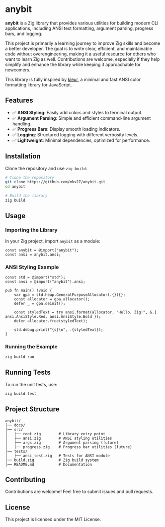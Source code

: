 # anybit

**anybit** is a Zig library that provides various utilities for building modern CLI applications, including ANSI text formatting, argument parsing, progress bars, and logging.

This project is primarily a learning journey to improve Zig skills and become a better developer. The goal is to write clear, efficient, and maintainable code without overengineering, making it a useful resource for others who want to learn Zig as well. Contributions are welcome, especially if they help simplify and enhance the library while keeping it approachable for newcomers.

This library is fully inspired by [kleur](https://github.com/lukeed/kleur), a minimal and fast ANSI color formatting library for JavaScript.

## Features
- ✅ **ANSI Styling**: Easily add colors and styles to terminal output.
- ✅ **Argument Parsing**: Simple and efficient command-line argument handling.
- ✅ **Progress Bars**: Display smooth loading indicators.
- ✅ **Logging**: Structured logging with different verbosity levels.
- ✅ **Lightweight**: Minimal dependencies, optimized for performance.

## Installation

Clone the repository and use `zig build`:

```sh
# Clone the repository
git clone https://github.com/mkv27/anybit.git
cd anybit

# Build the library
zig build
```

## Usage

### Importing the Library

In your Zig project, import `anybit` as a module:

```zig
const anybit = @import("anybit");
const ansi = anybit.ansi;
```

### ANSI Styling Example

```zig
const std = @import("std");
const ansi = @import("anybit").ansi;

pub fn main() !void {
    var gpa = std.heap.GeneralPurposeAllocator(.{}){};
    const allocator = gpa.allocator();
    defer _ = gpa.deinit();

    const styledText = try ansi.format(allocator, "Hello, Zig!", &.{ ansi.AnsiStyle.Red, ansi.AnsiStyle.Bold });
    defer allocator.free(styledText);

    std.debug.print("{s}\n", .{styledText});
}
```

### Running the Example
```sh
zig build run
```

## Running Tests

To run the unit tests, use:
```sh
zig build test
```

## Project Structure
```
anybit/
│── docs/
│── src/
│   ├── root.zig        # Library entry point
│   ├── ansi.zig        # ANSI styling utilities
│   ├── args.zig        # Argument parsing (future)
│   ├── progress.zig    # Progress bar utilities (future)
│── tests/
│   ├── ansi_test.zig   # Tests for ANSI module
│── build.zig           # Zig build system
│── README.md           # Documentation
```

## Contributing

Contributions are welcome! Feel free to submit issues and pull requests.

## License

This project is licensed under the MIT License.